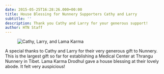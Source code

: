 ```yaml
---
date: 2015-05-25T16:28:26.000+00:00
title: House Blessing for Nunnery Supporters Cathy and Larry
subtitle: ''
description: Thank you Cathy and Larry for your generous support!
author: HTN Staff
---
```


<figure class="blog-photo">

<img src="../media/3-Friends.jpeg" alt="Cathy, Larry, and Lama Karma"/>
</figure>

A special thanks to Cathy and Larry for their very generous gift to Nunnery. This is the largest gift so far for establishing a Medical Center at Thrangu Nunnery in Tibet. Lama Karma Drodhul gave a house blessing at their lovely abode. It felt very auspicious!
